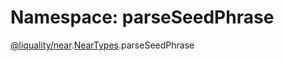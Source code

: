 # Namespace: parseSeedPhrase

[@liquality/near](../wiki/@liquality.near).[NearTypes](../wiki/@liquality.near.NearTypes).parseSeedPhrase
